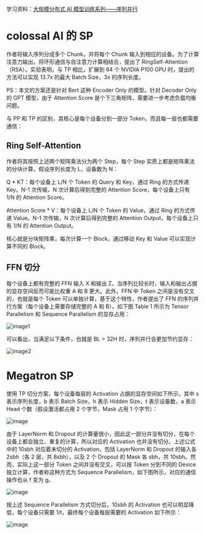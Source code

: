 学习资料：[大规模分布式 AI 模型训练系列——序列并行](https://mp.weixin.qq.com/s/4tB1UCHdYOG9pOq7wxiNKA)

# colossal AI 的 SP

作者将输入序列分成多个 Chunk，并将每个 Chunk 输入到相应的设备。为了计算注意力输出，将环形通信与自注意力计算相结合，提出了 RingSelf-Attention（RSA）。实验表明，与 TP 相比，扩展到 64 个 NVIDIA P100 GPU 时，提出的方法可以实现 13.7x 的最大 Batch Size，3x 的序列长度。

PS：本文的方案还是针对 Bert 这种 Encoder Only 的模型。针对 Decoder Only 的 GPT 模型，由于 Attention Score 是个下三角矩阵，需要进一步考虑负载均衡问题。

与 PP 和 TP 的区别，其核心是每个设备分到一部分 Token，而且每一层也都需要通信：

## Ring Self-Attention

作者将其按照上述两个矩阵乘法分为两个 Step，每个 Step 实质上都是矩阵乘法的分块计算。假设序列长度为 L，设备数为 N：

Q * KT：每个设备上 L/N 个 Token 的 Query 和 Key，通过 Ring 的方式传递 Key。N-1 次传输，N 次计算后得到完整的 Attention Score，每个设备上只有 1/N 的 Attention Score。

Attention Score * V：每个设备上 L/N 个 Token 的 Value，通过 Ring 的方式传递 Value。N-1 次传输，N 次计算后得到完整的 Attention Output，每个设备上只有 1/N 的 Attention Output。

核心就是分块矩阵乘，每次计算一个 Block，通过移动 Key 和 Value 可以实现计算不同的 Block。

##  FFN 切分

每个设备上都有完整的 FFN 输入 X 和输出 Z，当序列比较长时，输入和输出占据的显存空间反而可能比权重 A 和 B 更大。此外，FFN 中 Token 之间是没有交叉的，也就是每个 Token 可以单独计算，基于这个特性，作者提出了 FFN 的序列并行方案（每个设备上需要存储完整的 A 和 B）。如下图 Table 1 所示为 Tensor Parallelism 和 Sequence Parallelism 的显存占用：

![image1](https://mmbiz.qpic.cn/sz_mmbiz_png/zhVlwj96tTiamJSmb3nicxYt7FOoTav1fX80VhH64lF0nbO8Diae6pGPaePECowszvD54y8WsNbEzTUB4aibia5ia18A/640?wx_fmt=png&from=appmsg&tp=webp&wxfrom=5&wx_lazy=1&wx_co=1)

可以看出，当满足以下条件，也就是 BL > 32H 时，序列并行会更加节约显存：

![image2](https://mmbiz.qpic.cn/sz_mmbiz_png/zhVlwj96tTiamJSmb3nicxYt7FOoTav1fX1HffRkZ4ehbN96SWVAbXg66FgVxsiayXuGKUftCt0WicXA3wwicOFybDA/640?wx_fmt=png&from=appmsg&tp=webp&wxfrom=5&wx_lazy=1&wx_co=1)


# Megatron SP

使用 TP 切分方案，每个设备每层的 Activation 占据的显存空间如下所示，其中 s 表示序列长度，b 表示 Batch Size，h 表示 Hidden Size，t 表示设备数，a 表示 Head 个数（假设激活都占用 2 个字节，Mask 占用 1 个字节）：

![image](https://mmbiz.qpic.cn/sz_mmbiz_png/zhVlwj96tTiamJSmb3nicxYt7FOoTav1fXLGoHgLqjtGSCw4zIzKbiazWJTdAwNntoRfDLArMlFAaD88OAHqmOLww/640?wx_fmt=png&from=appmsg&tp=webp&wxfrom=5&wx_lazy=1&wx_co=1)

由于 LayerNorm 和 Dropout 的计算量很小，因此这一部分并没有切分，在每个设备上都会独立、重复的计算，所以对应的 Activation 也并没有切分。上述公式中的 10sbh 对应着未切分的 Activation，包括 LayerNorm 和 Dropout 的输入各 2sbh（各 2 层，共 8sbh），以及 2 个 Dropout 的 Mask 各 sbh，共 10sbh。然而，实际上这一部分 Token 之间并没有交叉，可以按 Token 分到不同的 Device 独立计算，作者称这种方式为 Sequence Parallelism，如下图所示，对应的通信操作也从 f 变为 g。

![image](https://mmbiz.qpic.cn/sz_mmbiz_png/zhVlwj96tTiamJSmb3nicxYt7FOoTav1fXnMmGx2cTTTIAsictjeDYcZq25VHpzLXJM3wR1F5tbMwAFoTOabLTaEQ/640?wx_fmt=png&from=appmsg&tp=webp&wxfrom=5&wx_lazy=1&wx_co=1)

按上述 Sequence Parallelism 方式切分后，10sbh 的 Activation 也可以明显降低，每个设备只需要 1/t，最终每个设备每层需要的 Activation 如下所示：

![image](https://mmbiz.qpic.cn/sz_mmbiz_png/zhVlwj96tTiamJSmb3nicxYt7FOoTav1fX4YWEGwamj9Zq1nd6E18uRfH9f4YepsFe96DM06FVFIibFw2HYwD1uzg/640?wx_fmt=png&from=appmsg&tp=webp&wxfrom=5&wx_lazy=1&wx_co=1)




